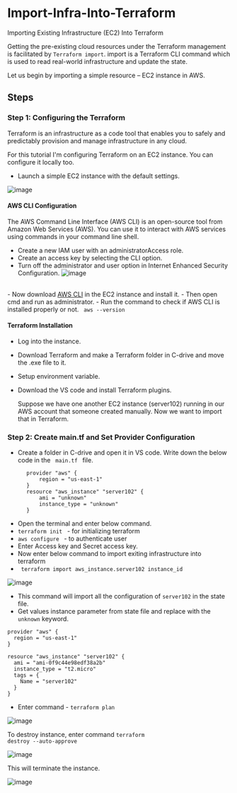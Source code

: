 # Import-Infra-Into-Terraform
Importing Existing Infrastructure (EC2) Into Terraform

Getting the pre-existing cloud resources under the Terraform management is facilitated by <code>Terraform import</code>. import is a Terraform CLI command which is used to read real-world infrastructure and update the state.

Let us begin by importing a simple resource – EC2 instance in AWS. 

## Steps
### Step 1: Configuring the Terraform
Terraform is an infrastructure as a code tool that enables you to safely and predictably provision and manage infrastructure in any cloud.

For this tutorial I'm configuring Terraform on an EC2 instance. You can configure it locally too.
- Launch a simple EC2 instance with the default settings.
  
![image](https://github.com/Coder-Rushabh/Import-Infra-Into-Terraform/assets/47267236/8b156267-032a-4f8c-888a-806edd5f8583)

#### AWS CLI Configuration
The AWS Command Line Interface (AWS CLI) is an open-source tool from Amazon Web Services (AWS). You can use it to interact with AWS services using commands in your command line shell.
- Create a new IAM user with an administratorAccess role.
- Create an access key by selecting the CLI option.
- Turn off the administrator and user option in Internet Enhanced Security Configuration.
![image](https://github.com/Coder-Rushabh/Import-Infra-Into-Terraform/assets/47267236/47a65803-3dc3-40fc-9c34-d88e472fe71d)
</br>
- Now download <a href src="https://docs.aws.amazon.com/cli/latest/userguide/getting-started-install.html?source=post_page-----9738a270d68e--------------------------------">AWS CLI</a> in the EC2 instance and install it.
- Then open cmd and run as administrator.
- Run the command to check if AWS CLI is installed properly or not. <code> aws --version</code>

#### Terraform Installation
- Log into the instance.
- Download Terraform and make a Terraform folder in C-drive and move the .exe file to it.
- Setup environment variable.
- Download the VS code and install Terraform plugins.

  Suppose we have one another EC2 instance (server102) running in our AWS account that someone created manually. Now we want to import that in Terraform.

### Step 2: Create main.tf and Set Provider Configuration
- Create a folder in C-drive and open it in VS code. Write down the below code in the <code> main.tf </code> file.
```
      provider "aws" {
          region = "us-east-1"
      }
      resource "aws_instance" "server102" {
          ami = "unknown"
          instance_type = "unknown"
      }
  ```

- Open the terminal and enter below command.
- <code>terraform init </code> - for initializing terraform
- <code>aws configure </code> - to authenticate user
- Enter Access key and Secret access key.
- Now enter below command to import exiting infrastructure into terraform
- <code> terraform import aws_instance.server102 instance_id </code>

![image](https://github.com/Coder-Rushabh/Import-Infra-Into-Terraform/assets/47267236/d8a89f5f-4466-4b1b-a02d-0344dd2d92db)

- This command will import all the configuration of <code>server102</code> in the state file.
- Get values instance parameter from state file and replace with the <code>unknown</code> keyword.

```
provider "aws" {
  region = "us-east-1"
}

resource "aws_instance" "server102" {
  ami = "ami-0f9c44e98edf38a2b"
  instance_type = "t2.micro"
  tags = {
    Name = "server102"
  }
}
```


- Enter command - <code>terraform plan</code>

![image](https://github.com/Coder-Rushabh/Import-Infra-Into-Terraform/assets/47267236/d9935914-0188-47aa-92ca-6080a8426d77)



To destroy instance, enter command <code>terraform destroy --auto-approve</code>

![image](https://github.com/Coder-Rushabh/Import-Infra-Into-Terraform/assets/47267236/e842105e-5889-4f6c-84e0-88a2249b3bae)

This will terminate the instance.

![image](https://github.com/Coder-Rushabh/Import-Infra-Into-Terraform/assets/47267236/00971d8f-4bf9-4384-9bfa-2adad6ba3916)







  
